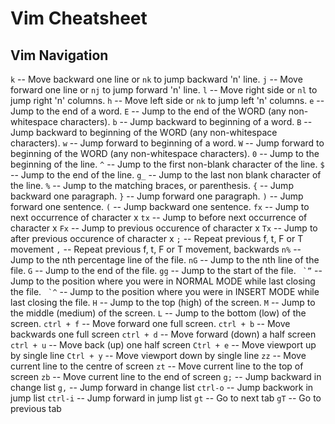 Vim Cheatsheet
==============

Vim Navigation
--------------
```k``` -- Move backward one line or ```nk``` to jump backward 'n' line.
```j``` -- Move forward one line or ```nj``` to jump forward 'n' line.
```l``` -- Move right side or ```nl``` to jump right 'n' columns.
```h``` -- Move left side or ```nk``` to jump left 'n' columns.
```e``` -- Jump to the end of a word.
```E``` -- Jump to the end of the WORD (any non-whitespace characters).
```b``` -- Jump backward to beginning of a word.
```B``` -- Jump backward to beginning of the WORD (any non-whitespace characters).
```w``` -- Jump forward to beginning of a word.
```W``` -- Jump forward to beginning of the WORD (any non-whitespace characters).
```0``` -- Jump to the beginning of the line.
```^``` -- Jump to the first non-blank character of the line.
```$``` -- Jump to the end of the line.
```g_``` -- Jump to the last non blank character of the line.
```%``` -- Jump to the matching braces, or parenthesis.
```{``` -- Jump backward one paragraph.
```}``` -- Jump forward one paragraph.
```)``` -- Jump forward one sentence.
```(``` -- Jump backward one sentence.
```fx``` -- Jump to next occurrence of character x
```tx``` -- Jump to before next occurrence of character x
```Fx``` -- Jump to previous occurence of character x
```Tx``` -- Jump to after previous occurence of character x
```;``` -- Repeat previous f, t, F or T movement
```,``` -- Repeat previous f, t, F or T movement, backwards
```n%``` -- Jump to the nth percentage line of the file.
```nG``` -- Jump to the nth line of the file.
```G``` -- Jump to the end of the file.
```gg``` -- Jump to the start of the file.
``` `”``` -- Jump to the position where you were in NORMAL MODE while last closing the file.
``` `^``` -- Jump to the position where you were in INSERT MODE while last closing the file.
```H``` -- Jump to the top (high) of the screen.
```M``` -- Jump to the middle (medium) of the screen.
```L``` -- Jump to the bottom (low) of the screen.
```ctrl + f``` -- Move forward one full screen.
```ctrl + b``` -- Move backwards one full screen
```ctrl + d``` -- Move forward (down) a half screen
```ctrl + u``` -- Move back (up) one half screen
```Ctrl + e``` -- Move viewport up by single line
```Ctrl + y``` -- Move viewport down by single line
```zz``` -- Move current line to the centre of screen
```zt``` -- Move current line to the top of screen
```zb``` -- Move current line to the end of screen
```g;``` -- Jump backward in change list
```g,``` -- Jump forward in change list
```ctrl-o``` -- Jump backwork in jump list
```ctrl-i``` -- Jump forward in jump list
```gt``` -- Go to next tab
```gT``` -- Go to previous tab